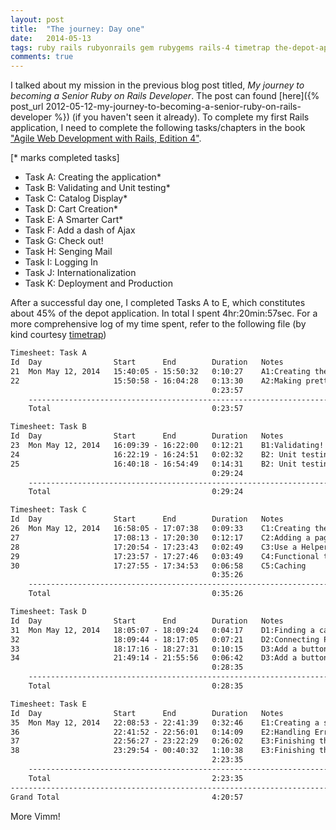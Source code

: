 ```yaml
---
layout: post
title:  "The journey: Day one"
date:   2014-05-13
tags: ruby rails rubyonrails gem rubygems rails-4 timetrap the-depot-application
comments: true
---
```

I talked about my mission in the previous blog post titled, _My journey to becoming a Senior Ruby on Rails Developer_. The post can found [here]({% post_url 2012-05-12-my-journey-to-becoming-a-senior-ruby-on-rails-developer %}) (if you haven't seen it already). To complete my first Rails application, I need to complete the following tasks/chapters in the book ["Agile Web Development with Rails, Edition 4"](http://pragprog.com/book/rails4/agile-web-development-with-rails-4).

[* marks completed tasks]
+ Task A: Creating the application*
+ Task B: Validating and Unit testing*
+ Task C: Catalog Display*
+ Task D: Cart Creation*
+ Task E: A Smarter Cart*
+ Task F: Add a dash of Ajax
+ Task G: Check out!
+ Task H: Senging Mail
+ Task I: Logging In
+ Task J: Internationalization
+ Task K: Deployment and Production

After a successful day one, I completed Tasks A to E, which constitutes about 45% of the depot application. In total I spent 4hr:20min:57sec. For a more comprehensive log of my time spent, refer to the following file (by kind courtesy [timetrap](http://rubygems.org/gems/timetrap))
```txt
Timesheet: Task A
Id  Day                Start      End        Duration   Notes
21  Mon May 12, 2014   15:40:05 - 15:50:32   0:10:27    A1:Creating the Products maintenance application
22                     15:50:58 - 16:04:28   0:13:30    A2:Making prettier listings
                                             0:23:57
    ----------------------------------------------------------------------------------------------------
    Total                                    0:23:57

Timesheet: Task B
Id  Day                Start      End        Duration   Notes
23  Mon May 12, 2014   16:09:39 - 16:22:00   0:12:21    B1:Validating!
24                     16:22:19 - 16:24:51   0:02:32    B2: Unit testing
25                     16:40:18 - 16:54:49   0:14:31    B2: Unit testing
                                             0:29:24
    ----------------------------------------------------------------------------------------------------
    Total                                    0:29:24

Timesheet: Task C
Id  Day                Start      End        Duration   Notes
26  Mon May 12, 2014   16:58:05 - 17:07:38   0:09:33    C1:Creating the catalog listing
27                     17:08:13 - 17:20:30   0:12:17    C2:Adding a page layout
28                     17:20:54 - 17:23:43   0:02:49    C3:Use a Helper to format the price
29                     17:23:57 - 17:27:46   0:03:49    C4:Functional testing
30                     17:27:55 - 17:34:53   0:06:58    C5:Caching
                                             0:35:26
    ----------------------------------------------------------------------------------------------------
    Total                                    0:35:26

Timesheet: Task D
Id  Day                Start      End        Duration   Notes
31  Mon May 12, 2014   18:05:07 - 18:09:24   0:04:17    D1:Finding a cart
32                     18:09:44 - 18:17:05   0:07:21    D2:Connecting Products to Carts
33                     18:17:16 - 18:27:31   0:10:15    D3:Add a button
34                     21:49:14 - 21:55:56   0:06:42    D3:Add a button
                                             0:28:35
    ----------------------------------------------------------------------------------------------------
    Total                                    0:28:35

Timesheet: Task E
Id  Day                Start      End        Duration   Notes
35  Mon May 12, 2014   22:08:53 - 22:41:39   0:32:46    E1:Creating a smarter cart
36                     22:41:52 - 22:56:01   0:14:09    E2:Handling Errors
37                     22:56:27 - 23:22:29   0:26:02    E3:Finishing the Cart
38                     23:29:54 - 00:40:32   1:10:38    E3:Finishing the Cart
                                             2:23:35
    ----------------------------------------------------------------------------------------------------
    Total                                    2:23:35
--------------------------------------------------------------------------------------------------------
Grand Total                                  4:20:57
```

More Vimm!
